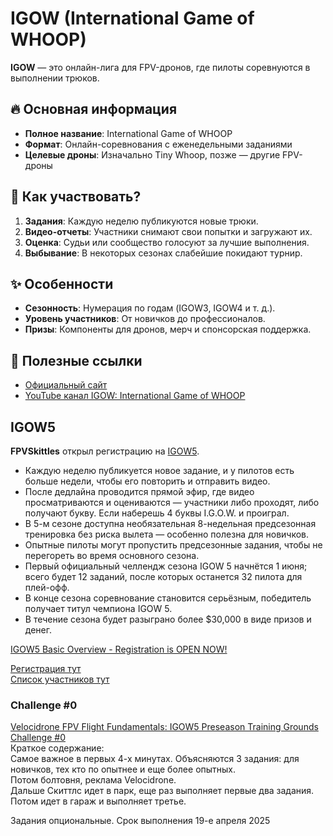 # IGOW (International Game of WHOOP)  

**IGOW** — это онлайн-лига для FPV-дронов, где пилоты соревнуются в выполнении трюков.  

## 🔥 Основная информация  
- **Полное название**: International Game of WHOOP  
- **Формат**: Онлайн-соревнования с еженедельными заданиями  
- **Целевые дроны**: Изначально Tiny Whoop, позже — другие FPV-дроны  

## 🎯 Как участвовать?  
1. **Задания**: Каждую неделю публикуются новые трюки.  
2. **Видео-отчеты**: Участники снимают свои попытки и загружают их.  
3. **Оценка**: Судьи или сообщество голосуют за лучшие выполнения.  
4. **Выбывание**: В некоторых сезонах слабейшие покидают турнир.  

## ✨ Особенности  
- **Сезонность**: Нумерация по годам (IGOW3, IGOW4 и т. д.).  
- **Уровень участников**: От новичков до профессионалов.  
- **Призы**: Компоненты для дронов, мерч и спонсорская поддержка.  

## 🔗 Полезные ссылки  
- [Официальный сайт](https://www.internationalgameofwhoop.com/)
- [YouTube канал IGOW: International Game of WHOOP](https://www.youtube.com/@FPVSkittles/)

## IGOW5
**FPVSkittles** открыл регистрацию на [IGOW5](https://www.internationalgameofwhoop.com/).  
- Каждую неделю публикуется новое задание, и у пилотов есть больше недели, чтобы его повторить и отправить видео.  
- После дедлайна проводится прямой эфир, где видео просматриваются и оцениваются — участники либо проходят, либо получают букву. Если наберешь 4 буквы I.G.O.W. и проиграл.  
- В 5-м сезоне доступна необязательная 8-недельная предсезонная тренировка без риска вылета — особенно полезна для новичков.  
- Опытные пилоты могут пропустить предсезонные задания, чтобы не перегореть во время основного сезона.  
- Первый официальный челлендж сезона IGOW 5 начнётся 1 июня; всего будет 12 заданий, после которых останется 32 пилота для плей-офф.  
- В конце сезона соревнование становится серьёзным, победитель получает титул чемпиона IGOW 5.  
- В течение сезона будет разыграно более $30,000 в виде призов и денег.   

[IGOW5 Basic Overview - Registration is OPEN NOW!](https://www.youtube.com/watch?v=rxAz9S6DrBY)

[Регистрация тут](https://docs.google.com/forms/d/e/1FAIpQLSdYRaHYyD5K8a4agzNA4DkbpwWwu-vnOILIGNzA_ekEvV13Ug/viewform)  
[Список участников тут](https://bit.ly/IGOW5Players)

### Challenge #0
[Velocidrone FPV Flight Fundamentals: IGOW5 Preseason Training Grounds Challenge #0](https://www.youtube.com/watch?v=WkIlK5aMJpU)  
Краткое содержание:  
Самое важное в первых 4-х минутах. Объясняются 3 задания: для новичков, тех кто по опытнее и еще более опытных.  
Потом болтовня, реклама Velocidrone.  
Дальше Скиттлс идет в парк, еще раз выполняет первые два задания. Потом идет в гараж и выполняет третье.  

Задания опциональные. Срок выполнения 19-е апреля 2025
